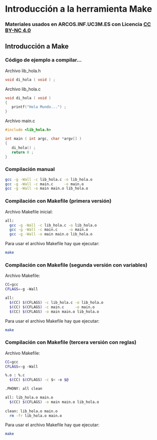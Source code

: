 # Introducción a la herramienta Make

### Materiales usados en ARCOS.INF.UC3M.ES con Licencia [CC BY-NC 4.0](http://creativecommons.org/licenses/by-nc/4.0/) 


## Introducción a Make

### Código de ejemplo a compilar...

Archivo lib_hola.h
```c
void di_hola ( void ) ;
```

Archivo lib_hola.c
```c
void di_hola ( void ) 
{
   printf("Hola Mundo...") ;
}
```

Archivo main.c
```c
#include <lib_hola.h>

int main ( int argc, char *argv[] )
{
   di_hola() ;
   return 0 ;
}
```

### Compilación manual

```bash
gcc -g -Wall -c lib_hola.c -o lib_hola.o
gcc -g -Wall -c main.c     -o main.o
gcc -g -Wall -o main main.o lib_hola.o
```

### Compilación con Makefile (primera versión)

Archivo Makefile inicial:
```bash
all:
  gcc -g -Wall -c lib_hola.c -o lib_hola.o
  gcc -g -Wall -c main.c     -o main.o
  gcc -g -Wall -o main main.o lib_hola.o
```

Para usar el archivo Makefile hay que ejecutar:
```bash
make
```

### Compilación con Makefile (segunda versión con variables)

Archivo Makefile:
```bash
CC=gcc
CFLAGS=-g -Wall

all:
  $(CC) $(CFLAGS) -c lib_hola.c -o lib_hola.o
  $(CC) $(CFLAGS) -c main.c     -o main.o
  $(CC) $(CFLAGS) -o main main.o lib_hola.o
```

Para usar el archivo Makefile hay que ejecutar:
```bash
make
```

### Compilación con Makefile (tercera versión con reglas)

Archivo Makefile:
```bash
CC=gcc
CFLAGS=-g -Wall

%.o : %.c
  $(CC) $(CFLAGS) -c $< -o $@

.PHONY: all clean

all: lib_hola.o main.o
  $(CC) $(CFLAGS) -o main main.o lib_hola.o
  
clean: lib_hola.o main.o
  rm -fr lib_hola.o main.o
```

Para usar el archivo Makefile hay que ejecutar:
```bash
make
```
